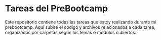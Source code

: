 # Tareas del PreBootcamp

Este repositorio contiene todas las tareas que estoy realizando durante mi prebootcamp. 
Aquí subiré el código y archivos relacionados a cada tarea, organizados por carpetas según los temas o módulos cubiertos.
